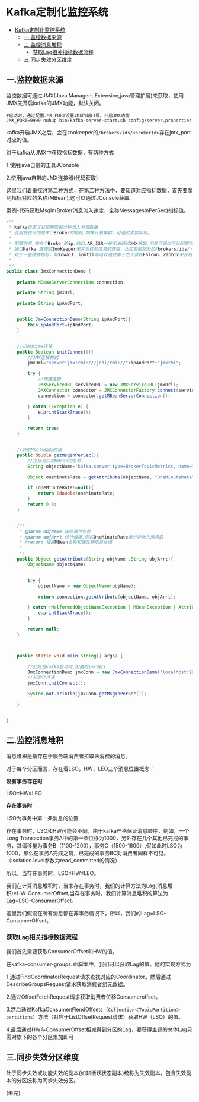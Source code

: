 # Kafka定制化监控系统

* [Kafka定制化监控系统](#kafka定制化监控系统)
  * [一\.监控数据来源](#一监控数据来源)
  * [二\.监控消息堆积](#二监控消息堆积)
    * [获取Lag相关指标数据流程](#获取lag相关指标数据流程)
  * [三\.同步失效分区维度](#三同步失效分区维度)

## 一.监控数据来源

监控数据可通过JMX(Java Managent Extension,java管理扩展)来获取，使用JMX先开启kafka的JMX功能，默认关闭。

```shell
#启动时，通过配置JMX_PORT设置JMX的端口号，开启JMX功能
JMX_PORT=9999 nuhup bin/kafka-server-start.sh config/server.properties
```

kafka开启JMX之后，会在zookeeper的`/brokers/ids/<brokerId>`存在jmx_port对应的值。

对于kafka从JMX中获取指标数据，有两种方式

1.使用java自带的工具JConsole

2.使用java自带的JMX连接器(代码获取)

这里我们着重探讨第二种方式，在第二种方法中，要知道对应指标数据，首先要拿到指标对应的名称(MBean),这可以通过JConsole获取。

案例-代码获取MsgIn(Broker消息流入速度，全称MessagesInPerSec)指标值。

```java
/**
 * kafka自定义监控获取每分钟流入消息数量
 * 此案例统计的是单个Broker的指标,如果计算集群，可通过累加实现。
 *
 * 配置信息,如各个Broker的ip,端口,AR,ISR一般无法通过JMX获取,但是可通过手动配置将ip加入监控,
 * 通过Kafka 连接的ZooKeeper来实现这些信息的获取，比如前面提及的/brokers/ids/＜brokerId＞节点获取ISR之类信息。
 * 对于一些硬件指标，如iowait、ioutil等可以通过第三方工具如Falcon、Zabbix来获取
 *
 */
public class JmxConnectionDemo {

    private MBeanServerConnection connection;

    private String jmxUrl;

    private String ipAndPort;


    public JmxConnectionDemo(String ipAndPort){
        this.ipAndPort=ipAndPort;
    }


    //初始化jmx连接
    public Boolean initConnect(){
        //JMX连接格式
        jmxUrl="server:jmx:rmi:///jndi/rmi://"+ipAndPort+"jmxrmi";

        try {
            //构建连接
            JMXServiceURL serviceURL = new JMXServiceURL(jmxUrl);
            JMXConnector connector = JMXConnectorFactory.connect(serviceURL, null);
            connection = connector.getMBeanServerConnection();

        } catch (Exception e) {
            e.printStackTrace();
        }

        return true;
    }


    //获取MsgIn指标的值
    public double getMsgInPerSec(){
        //拼接对应的MBean的名称
        String objectName="kafka.server:type=BrokerTopicMetrics, name=MessageInPerSec";

        Object oneMinuteRate = getAttribute(objectName, "OneMinuteRate");

        if (oneMinuteRate!=null){
            return (double)oneMinuteRate;
        }
        return 0.0;
    }


    /**
     * @param objName 指标属性名称
     * @param objArrt 统计维度,例如OneMinuteRate每分钟流入消息数
     * @return 根据MBean名称和属性获取具体值
     *
     */
    public Object getAttribute(String objName ,String objArrt){
        ObjectName objectName;


        try {
            objectName = new ObjectName(objName);

            return connection.getAttribute(objectName, objArrt);

        } catch (MalformedObjectNameException | MBeanException | AttributeNotFoundException | InstanceNotFoundException | ReflectionException | IOException e) {
            e.printStackTrace();
        }

        return null;
    }



    public static void main(String[] args) {

        //此处是kafka启动时,配置的jmx端口
        JmxConnectionDemo jmxConn = new JmxConnectionDemo("localhost:9999");
        //初始化连接
        jmxConn.initConnect();

        System.out.println(jmxConn.getMsgInPerSec());

    }


}
```



## 二.监控消息堆积

消息堆积是指存在于服务端消费者拉取未消费的消息。

对于每个分区而言，存在着LSO，HW，LEO三个消息位置概念：

**没有事务存在时**

LSO=HW≤LEO

**存在事务时**

LSO为事务中第一条消息的位置

存在事务时，LSO和HW可能会不同，由于kafka严格保证消息顺序，例如，一个Long Transaction事务A中的第一条位移为1000，另外存在几个其他已完成的事务，其偏移量为事务B（1100-1200），事务C（1500-1600）,假如此时LSO为1000，那么在事务A完成之前，已完成的事务BC对消费者同样不可见。（isolation.level参数为read_committed的情况）

所以，当存在事务时，LSO≤HW≤LEO。

我们在计算消息堆积时，当未存在事务时，我们的计算方法为Lag(消息堆积)=HW-ConsumerOffset,当存在事务时，我们计算消息堆积的算法为Lag=LSO-ConsumerOffset。

这里我们假设在所有消息都在非事务情况下，所以，我们的Lag=LSO-ConsumerOffset。



### 获取Lag相关指标数据流程

我们首先需要获取ConsumerOffset和HW的值。

在kafka-consumer-groups.sh脚本中，我们可以获取Lag的值。他的实现方式为

1.通过FindCoordinatorRequest请求查找对应的Coordinator。然后通过DescribeGroupsRequest请求获取消费者组元数据。

2.通过OffsetFetchRequest请求获取消费者位移Consumeroffset。

3.然后通过KafkaConsumer的endOffsets（`Collection＜TopicPartition＞partitions`）方法（对应于ListOffsetRequest请求）获取HW（LSO）的值。

4.最后通过HW与ConsumerOffset相减得到分区的Lag，要获得主题的总体Lag只需对旗下的各个分区累加即可



## 三.同步失效分区维度

处于同步失效或功能失效的副本(如非活跃状态副本)统称为失效副本，包含失效副本的分区统称为同步失效分区。





(未完)

[^]: 本文参考自《深入理解Kafka:核心设计与实践原理》



























